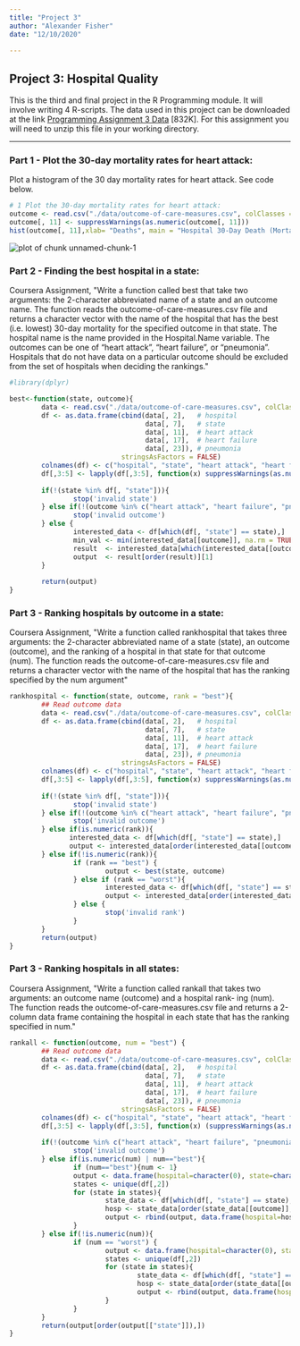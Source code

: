 ```yaml
---
title: "Project 3"
author: "Alexander Fisher"
date: "12/10/2020"
        
---
```


## Project 3: Hospital Quality

This is the third and final project in the R Programming module. It will involve writing 4 R-scripts. The data used in this project can be downloaded at the link [Programming Assignment 3  Data](https://d396qusza40orc.cloudfront.net/rprog%2Fdata%2FProgAssignment3-data.zip) [832K]. For this assignment you will need to unzip this file in your working directory.

<hr/>

### Part 1 - Plot the 30-day mortality rates for heart attack:

Plot a histogram of the 30 day mortality rates for heart attack. See code below. 


```r
# 1 Plot the 30-day mortality rates for heart attack:
outcome <- read.csv("./data/outcome-of-care-measures.csv", colClasses = "character")
outcome[, 11] <- suppressWarnings(as.numeric(outcome[, 11]))
hist(outcome[, 11],xlab= "Deaths", main = "Hospital 30-Day Death (Mortality) Rates from Heart Attack")
```

![plot of chunk unnamed-chunk-1](figure/unnamed-chunk-1-1.png)

### Part 2 - Finding the best hospital in a state:

Coursera Assignment, "Write a function called best that take two arguments: the 2-character abbreviated name of a state and an outcome name. The function reads the outcome-of-care-measures.csv file and returns a character vector with the name of the hospital that has the best (i.e. lowest) 30-day mortality for the specified outcome in that state. The hospital name is the name provided in the Hospital.Name variable. The outcomes can be one of “heart attack”, “heart failure”, or “pneumonia”. Hospitals that do not have data on a particular outcome should be excluded from the set of hospitals when deciding the rankings."


```r
#library(dplyr)

best<-function(state, outcome){
        data <- read.csv("./data/outcome-of-care-measures.csv", colClasses = "character",header=TRUE)
        df <- as.data.frame(cbind(data[, 2],   # hospital
                                  data[, 7],   # state
                                  data[, 11],  # heart attack
                                  data[, 17],  # heart failure
                                  data[, 23]), # pneumonia
                            stringsAsFactors = FALSE)
        colnames(df) <- c("hospital", "state", "heart attack", "heart failure", "pneumonia")
        df[,3:5] <- lapply(df[,3:5], function(x) suppressWarnings(as.numeric(x)))
        
        if(!(state %in% df[, "state"])){
                stop('invalid state')
        } else if(!(outcome %in% c("heart attack", "heart failure", "pneumonia"))){
                stop('invalid outcome')
        } else {
                interested_data <- df[which(df[, "state"] == state),]
                min_val <- min(interested_data[[outcome]], na.rm = TRUE)
                result  <- interested_data[which(interested_data[[outcome]] == min_val),][,'hospital']
                output  <- result[order(result)][1]
        }
        
        return(output)
}
```

### Part 3 - Ranking hospitals by outcome in a state:

Coursera Assignment, "Write a function called rankhospital that takes three arguments: the 2-character abbreviated name of a state (state), an outcome (outcome), and the ranking of a hospital in that state for that outcome (num). The function reads the outcome-of-care-measures.csv file and returns a character vector with the name of the hospital that has the ranking specified by the num argument"


```r
rankhospital <- function(state, outcome, rank = "best"){
        ## Read outcome data
        data <- read.csv("./data/outcome-of-care-measures.csv", colClasses = "character",header=TRUE)
        df <- as.data.frame(cbind(data[, 2],   # hospital
                                  data[, 7],   # state
                                  data[, 11],  # heart attack
                                  data[, 17],  # heart failure
                                  data[, 23]), # pneumonia
                            stringsAsFactors = FALSE)
        colnames(df) <- c("hospital", "state", "heart attack", "heart failure", "pneumonia")
        df[,3:5] <- lapply(df[,3:5], function(x) suppressWarnings(as.numeric(x)))
        
        if(!(state %in% df[, "state"])){
                stop('invalid state')
        } else if(!(outcome %in% c("heart attack", "heart failure", "pneumonia"))){
                stop('invalid outcome')
        } else if(is.numeric(rank)){
               interested_data <- df[which(df[, "state"] == state),]
               output <- interested_data[order(interested_data[[outcome]],interested_data[["hospital"]]),][,"hospital"][rank]
        } else if(!is.numeric(rank)){
                if (rank == "best") {
                        output <- best(state, outcome)
                } else if (rank == "worst"){
                        interested_data <- df[which(df[, "state"] == state),]
                        output <- interested_data[order(interested_data[[outcome]],interested_data[["hospital"]], decreasing = TRUE),][,"hospital"][1]
                } else {
                        stop('invalid rank')
                }
        }
        return(output)
}
```

### Part 3 - Ranking hospitals in all states:

Coursera Assignment, "Write a function called rankall that takes two arguments: an outcome name (outcome) and a hospital rank- ing (num). The function reads the outcome-of-care-measures.csv file and returns a 2-column data frame containing the hospital in each state that has the ranking specified in num."


```r
rankall <- function(outcome, num = "best") {
        ## Read outcome data
        data <- read.csv("./data/outcome-of-care-measures.csv", colClasses = "character",header=TRUE)
        df <- as.data.frame(cbind(data[, 2],   # hospital
                                  data[, 7],   # state
                                  data[, 11],  # heart attack
                                  data[, 17],  # heart failure
                                  data[, 23]), # pneumonia
                            stringsAsFactors = FALSE)
        colnames(df) <- c("hospital", "state", "heart attack", "heart failure", "pneumonia")
        df[,3:5] <- lapply(df[,3:5], function(x) (suppressWarnings(as.numeric(x))))
        
        if(!(outcome %in% c("heart attack", "heart failure", "pneumonia"))){
                stop('invalid outcome')
        } else if(is.numeric(num) | num=="best"){
                if (num=="best"){num <- 1}
                output <- data.frame(hospital=character(0), state=character(0))
                states <- unique(df[,2])
                for (state in states){
                        state_data <- df[which(df[, "state"] == state),]
                        hosp <- state_data[order(state_data[[outcome]],state_data[["hospital"]]),][,"hospital"][num]
                        output <- rbind(output, data.frame(hospital=hosp, state=state))
                }
        } else if(!is.numeric(num)){
                if (num == "worst") {
                        output <- data.frame(hospital=character(0), state=character(0))
                        states <- unique(df[,2])
                        for (state in states){
                                state_data <- df[which(df[, "state"] == state),]
                                hosp <- state_data[order(state_data[[outcome]],state_data[["hospital"]],decreasing = TRUE),][,"hospital"][1]
                                output <- rbind(output, data.frame(hospital=hosp, state=state))
                        }
                }
        }
        return(output[order(output[["state"]]),])
}
```
